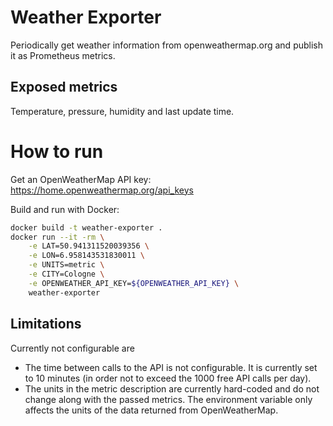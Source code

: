 # Weather Exporter

Periodically get weather information from openweathermap.org and publish it as Prometheus metrics.

## Exposed metrics

Temperature, pressure, humidity and last update time.

# How to run

Get an OpenWeatherMap API key: https://home.openweathermap.org/api_keys

Build and run with Docker:

```sh
docker build -t weather-exporter .
docker run --it -rm \
    -e LAT=50.941311520039356 \
    -e LON=6.958143531830011 \
    -e UNITS=metric \
    -e CITY=Cologne \
    -e OPENWEATHER_API_KEY=${OPENWEATHER_API_KEY} \
    weather-exporter
```

## Limitations

Currently not configurable are

* The time between calls to the API is not configurable. It is currently set to 10 minutes (in order not to exceed the 1000 free API calls per day).
* The units in the metric description are currently hard-coded and do not change along with the passed metrics. The environment variable only affects the units of the data returned from OpenWeatherMap.
